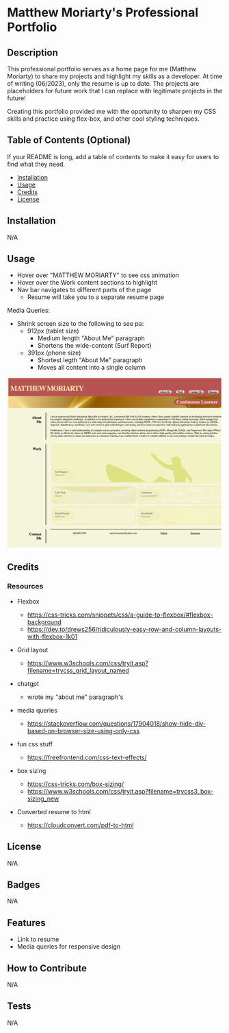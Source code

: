 # Matthew Moriarty's Professional Portfolio

## Description

This professional portfolio serves as a home page for me (Matthew Moriarty) to share my projects and highlight my skills as a developer.
At time of writing (06/2023), only the resume is up to date. The projects are placeholders for future work that I can replace with legitimate projects in the future!

Creating this portfolio provided me with the oportunity to sharpen my CSS skills and practice using flex-box, and other cool styling techniques.

## Table of Contents (Optional)

If your README is long, add a table of contents to make it easy for users to find what they need.

- [Installation](#installation)
- [Usage](#usage)
- [Credits](#credits)
- [License](#license)

## Installation

N/A

## Usage

- Hover over "MATTHEW MORIARTY" to see css animation
- Hover over the Work content sections to highlight
- Nav bar navigates to different parts of the page
  - Resume will take you to a separate resume page

Media Queries:
- Shrink screen size to the following to see pa:
  - 912px (tablet size)
    - Medium length "About Me" paragraph
    - Shortens the wide-content (Surf Report)
  - 391px (phone size)
    - Shortest legth "About Me" paragraph
    - Moves all content into a single column

![alt text](/assets/images/screenshot_of_homepage.png)

## Credits

### Resources
- Flexbox
  - https://css-tricks.com/snippets/css/a-guide-to-flexbox/#flexbox-background
  - https://dev.to/drews256/ridiculously-easy-row-and-column-layouts-with-flexbox-1k01
- Grid layout
  - https://www.w3schools.com/css/tryit.asp?filename=trycss_grid_layout_named

- chatgpt
  - wrote my "about me" paragraph's

- media queries
  - https://stackoverflow.com/questions/17904018/show-hide-div-based-on-browser-size-using-only-css

- fun css stuff
  - https://freefrontend.com/css-text-effects/

- box sizing
  - https://css-tricks.com/box-sizing/
  - https://www.w3schools.com/css/tryit.asp?filename=trycss3_box-sizing_new

- Converted resume to html
  - https://cloudconvert.com/pdf-to-html

## License

N/A

## Badges

N/A

## Features

- Link to resume
- Media queries for responsive design

## How to Contribute

N/A

## Tests

N/A